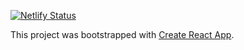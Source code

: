 [![Netlify Status](https://api.netlify.com/api/v1/badges/a91ab61c-156f-413c-82fb-facc766c23c5/deploy-status)](https://app.netlify.com/sites/sebastiansimmons/deploys)

This project was bootstrapped with [Create React App](https://github.com/facebook/create-react-app).

